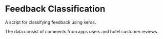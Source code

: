 # Feedback Classification

A script for classifying feedback using keras.

The data consist of comments from apps users and hotel customer reviews.
